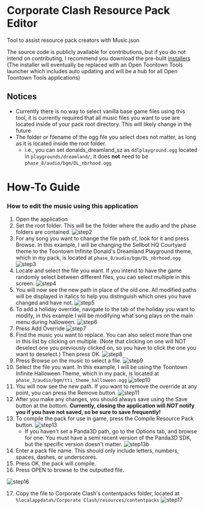 # Corporate Clash Resource Pack Editor
Tool to assist resource pack creators with Music.json

The source code is publicly available for contributions, but if you do not intend on contributing, I recommend you download the pre-built [installers](https://github.com/OpenToontownTools/ClashMusicGUI/releases)
(The installer will eventually be replaced with an Open Toontown Tools launcher which includes auto updating and will be a hub for all Open Toontown Tools applications)

## Notices
* Currently there is no way to select vanilla base game files using this tool, it is currently required that all music files you want to use are located inside of your pack root directory. This will likely change in the future
* The folder or filename of the ogg file you select does not matter, as long as it is located inside the root folder.
    * i.e., you can set donalds_dreamland_sz as `ddlplayground.ogg` located in `playgrounds/dreamland/`, it does **not** need to be `phase_8/audio/bgm/DL_nbrhood.ogg`

# How-To Guide
### How to edit the music using this application
1. Open the application
2. Set the root folder. This will be the folder where the audio and the phase folders are contained.
![step2](https://raw.githubusercontent.com/OpenToontownTools/web/master/assets/rpehowto/rpe_howto_step2.png)
3. For any song you want to change the file path of, look for it and press Browse. In this example, I will be changing the Sellbot HQ Courtyard theme to the Toontown Infinite Donald's Dreamland Playground theme, which in my pack, is located at `phase_8/audio/bgm/DL_nbrhood.ogg`
![step3](https://raw.githubusercontent.com/OpenToontownTools/web/master/assets/rpehowto/rpe_howto_step3.png)
4. Locate and select the file you want. If you intend to have the game randomly select between different files, you can select multiple in this screen.
![step4](https://raw.githubusercontent.com/OpenToontownTools/web/master/assets/rpehowto/rpe_howto_step4.png)
5. You will now see the new path in place of the old one. All modified paths will be displayed in italics to help you distinguish which ones you have changed and have not.
![step5](https://raw.githubusercontent.com/OpenToontownTools/web/master/assets/rpehowto/rpe_howto_step5.png)
6. To add a holiday override, navigate to the tab of the holiday you want to modify, in this example I will be modifying what song plays on the main menu during halloween.
![step6](https://raw.githubusercontent.com/OpenToontownTools/web/master/assets/rpehowto/rpe_howto_step6.png)
7. Press Add Override
![step7](https://raw.githubusercontent.com/OpenToontownTools/web/master/assets/rpehowto/rpe_howto_step7.png)
8. Find the music you want to replace. You can also select more than one in this list by clicking on multiple. (Note that clicking on one will NOT deselect one you previously clicked on, so you have to click the one you want to deselect.) Then press OK.
![step8](https://raw.githubusercontent.com/OpenToontownTools/web/master/assets/rpehowto/rpe_howto_step8.png)
9. Press Browse on the music to select a file.
![step9](https://raw.githubusercontent.com/OpenToontownTools/web/master/assets/rpehowto/rpe_howto_step9.png)
10. Select the file you want. In this example, I will be using the Toontown Infinite Halloween Theme, which in my pack, is located at `phase_3/audio/bgm/tti_theme_halloween.ogg`
![step10](https://raw.githubusercontent.com/OpenToontownTools/web/master/assets/rpehowto/rpe_howto_step10.png)
11. You will now see the new path. If you want to remove the override at any point, you can press the Remove button.
![step11](https://raw.githubusercontent.com/OpenToontownTools/web/master/assets/rpehowto/rpe_howto_step11.png)
12. After you make any changes, you should always save using the Save button at the bottom. **Currently, closing the application will *NOT* notify you if you have not saved, so be sure to save frequently!**
13. To compile the pack for use in game, press the Compile Resource Pack button. 
![step13](https://raw.githubusercontent.com/OpenToontownTools/web/master/assets/rpehowto/rpe_howto_step13.png)
    * If you haven't set a Panda3D path, go to the Options tab, and browse for one. You must have a semi recent version of the Panda3D SDK, but the specific version doesn't matter.
    ![step13b](https://raw.githubusercontent.com/OpenToontownTools/web/master/assets/rpehowto/rpe_howto_step13b.png)
14. Enter a pack file name. This should only include letters, numbers, spaces, dashes, or underscores. 
15. Press OK, the pack will compile.
16. Press OPEN to browse to the outputted file.

![step16](https://raw.githubusercontent.com/OpenToontownTools/web/master/assets/rpehowto/rpe_howto_step16.png)

17. Copy the file to Corporate Clash's contentpacks folder, located at `%localappdata%/Corporate Clash/resources/contentpacks`
![step17](https://raw.githubusercontent.com/OpenToontownTools/web/master/assets/rpehowto/rpe_howto_step17.png)
